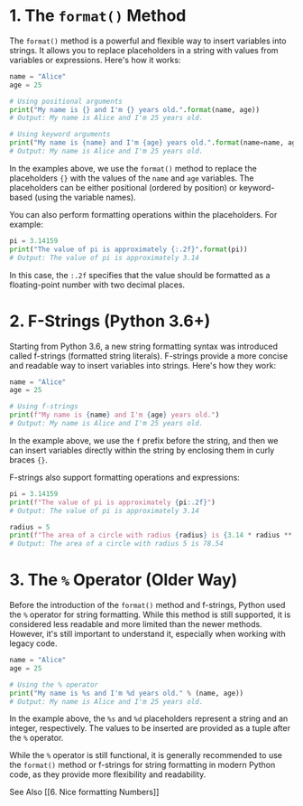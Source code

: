 # 1. The `format()` Method

The `format()` method is a powerful and flexible way to insert variables into strings. It allows you to replace placeholders in a string with values from variables or expressions. Here's how it works:

```python
name = "Alice"
age = 25

# Using positional arguments
print("My name is {} and I'm {} years old.".format(name, age))
# Output: My name is Alice and I'm 25 years old.

# Using keyword arguments
print("My name is {name} and I'm {age} years old.".format(name=name, age=age))
# Output: My name is Alice and I'm 25 years old.
```

In the examples above, we use the `format()` method to replace the placeholders `{}` with the values of the `name` and `age` variables. The placeholders can be either positional (ordered by position) or keyword-based (using the variable names).

You can also perform formatting operations within the placeholders. For example:

```python
pi = 3.14159
print("The value of pi is approximately {:.2f}".format(pi))
# Output: The value of pi is approximately 3.14
```

In this case, the `:.2f` specifies that the value should be formatted as a floating-point number with two decimal places.

# 2. F-Strings (Python 3.6+)

Starting from Python 3.6, a new string formatting syntax was introduced called f-strings (formatted string literals). F-strings provide a more concise and readable way to insert variables into strings. Here's how they work:

```python
name = "Alice"
age = 25

# Using f-strings
print(f"My name is {name} and I'm {age} years old.")
# Output: My name is Alice and I'm 25 years old.
```

In the example above, we use the `f` prefix before the string, and then we can insert variables directly within the string by enclosing them in curly braces `{}`.

F-strings also support formatting operations and expressions:

```python
pi = 3.14159
print(f"The value of pi is approximately {pi:.2f}")
# Output: The value of pi is approximately 3.14

radius = 5
print(f"The area of a circle with radius {radius} is {3.14 * radius ** 2:.2f}")
# Output: The area of a circle with radius 5 is 78.54
```

# 3. The `%` Operator (Older Way)

Before the introduction of the `format()` method and f-strings, Python used the `%` operator for string formatting. While this method is still supported, it is considered less readable and more limited than the newer methods. However, it's still important to understand it, especially when working with legacy code.

```python
name = "Alice"
age = 25

# Using the % operator
print("My name is %s and I'm %d years old." % (name, age))
# Output: My name is Alice and I'm 25 years old.
```

In the example above, the `%s` and `%d` placeholders represent a string and an integer, respectively. The values to be inserted are provided as a tuple after the `%` operator.

While the `%` operator is still functional, it is generally recommended to use the `format()` method or f-strings for string formatting in modern Python code, as they provide more flexibility and readability.

See Also
[[6. Nice formatting Numbers]]